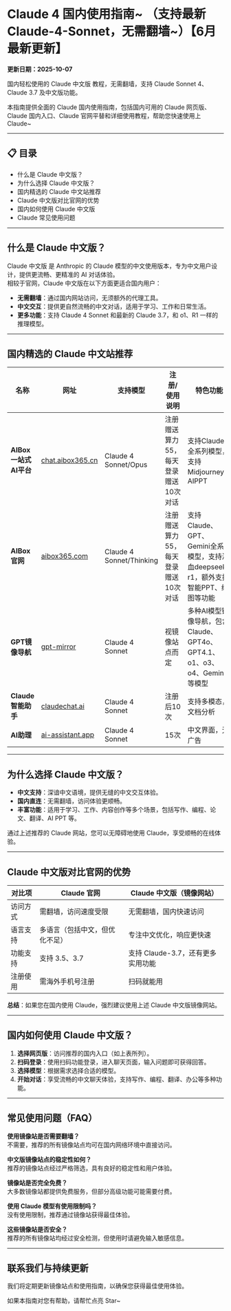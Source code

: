 # Claude 4 国内使用指南~ （支持最新 Claude-4-Sonnet，无需翻墙~）【6月最新更新】
**更新日期：2025-10-07**

国内轻松使用的 Claude 中文版 教程，无需翻墙，支持 Claude Sonnet 4、Claude 3.7 及中文版功能。

本指南提供全面的 Claude 国内使用指南，包括国内可用的 Claude 网页版、Claude 国内入口、Claude 官网平替和详细使用教程，帮助您快速使用上 Claude~

---

## 📋 目录
- 什么是 Claude 中文版？
- 为什么选择 Claude 中文版？
- 国内精选的 Claude 中文站推荐
- Claude 中文版对比官网的优势
- 国内如何使用 Claude 中文版
- Claude 常见使用问题

---

## 什么是 Claude 中文版？
Claude 中文版 是 Anthropic 的 Claude 模型的中文使用版本，专为中文用户设计，提供更流畅、更精准的 AI 对话体验。  
相较于官网，Claude 中文版在以下方面更适合国内用户：

- **无需翻墙**：通过国内网站访问，无须额外的代理工具。
- **中文交互**：提供更自然流畅的中文对话，适用于学习、工作和日常生活。
- **更多功能**：支持 Claude 4 Sonnet 和最新的 Claude 3.7，和 o1、R1 一样的推理模型。

---

## 国内精选的 Claude 中文站推荐

| 名称                 | 网址                                                                 | 支持模型                  | 注册/使用说明                         | 特色功能                                                                                 |
| -------------------- | -------------------------------------------------------------------- | ------------------------- | -------------------------------------- | ---------------------------------------------------------------------------------------- |
| **AIBox 一站式AI平台** | [chat.aibox365.cn](https://chat.aibox365.cn/)                       | Claude 4 Sonnet/Opus      | 注册赠送算力55，每天登录赠送10次对话   | 支持Claude全系列模型，支持Midjourney、AIPPT                                              |
| **AIBox官网**          | [aibox365.com](https://aibox365.com/)                               | Claude 4 Sonnet/Thinking  | 注册赠送算力55，每天登录赠送10次对话   | 支持Claude、GPT、Gemini全系列模型，支持满血deepseek r1，额外支持智能PPT、绘图等功能        |
| **GPT镜像导航**        | [gpt-mirror](https://chinese-chatgpt-mirrors.github.io/gpt-mirror/) | Claude 4 Sonnet           | 视镜像站点而定                        | 多种AI模型镜像导航，包含Claude、GPT4o、GPT4.1、o1、o3、o4、Gemini等模型                  |
| **Claude智能助手**     | [claudechat.ai](https://claudechat.ai/)                             | Claude 4 Sonnet           | 注册后10次                            | 支持多模态，文档分析                                                                     |
| **AI助理**             | [ai-assistant.app](https://ai-assistant.app/)                       | Claude 4 Sonnet           | 15次                                  | 中文界面，无广告                                                                         |

---

## 为什么选择 Claude 中文版？

- **中文支持**：深谙中文语境，提供无缝的中文交互体验。
- **国内直连**：无需翻墙，访问体验更顺畅。
- **丰富功能**：适用于学习、工作、内容创作等多个场景，包括写作、编程、论文、翻译、AI PPT 等。

通过上述推荐的 Claude 网站，您可以无障碍地使用 Claude，享受顺畅的在线体验。

---

## Claude 中文版对比官网的优势

| 对比项       | Claude 官网           | Claude 中文版（镜像网站）      |
| ------------ | -------------------- | ----------------------------- |
| 访问方式     | 需翻墙，访问速度受限 | 无需翻墙，国内快速访问         |
| 语言支持     | 多语言（包括中文，但优化不足） | 专注中文优化，响应更快速 |
| 功能支持     | 支持 3.5、3.7        | 支持 Claude-3.7，还有更多实用功能 |
| 注册使用     | 需海外手机号注册      | 扫码就能用                     |

**总结**：如果您在国内使用 Claude，强烈建议使用上述 Claude 中文版镜像网站。

---

## 国内如何使用 Claude 中文版？

1. **选择网页版**：访问推荐的国内入口（如上表所列）。
2. **扫码登录**：使用扫码功能登录，进入聊天页面，输入问题即可获得回答。
3. **选择模型**：根据需求选择合适的模型。
4. **开始对话**：享受流畅的中文聊天体验，支持写作、编程、翻译、办公等多种功能。

---

## 常见使用问题（FAQ）

**使用镜像站是否需要翻墙？**  
不需要，推荐的所有镜像站点均可在国内网络环境中直接访问。

**中文版镜像站点的稳定性如何？**  
推荐的镜像站点经过严格筛选，具有良好的稳定性和用户体验。

**镜像站是否完全免费？**  
大多数镜像站都提供免费服务，但部分高级功能可能需要付费。

**使用 Claude 模型有使用限制吗？**  
没有使用限制，推荐通过镜像站获得最佳体验。

**这些镜像站是否安全？**  
推荐的所有镜像站均经过安全检测，但使用时请避免输入敏感信息。

---

## 联系我们与持续更新

我们将定期更新镜像站点和使用指南，以确保您获得最佳使用体验。

如果本指南对您有帮助，请帮忙点亮 Star~
